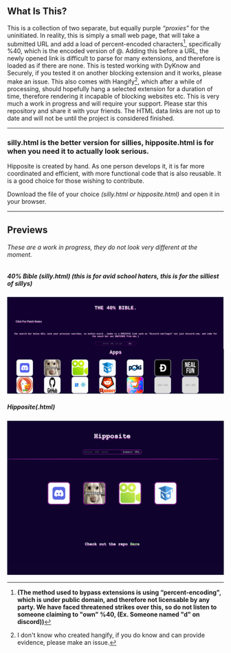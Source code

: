 ## What Is This?    

This is a collection of two separate, but equally purple *“proxies”*  for the uninitiated. In reality, this is simply a small web page, that will take a submitted URL and add a load of percent-encoded characters[^1], specifically %40, which is the encoded version of @. Adding this before a URL, the newly opened link is difficult to parse for many extensions, and therefore is loaded as if there are none. This is tested working with DyKnow and Securely, if you tested it on another blocking extension	and it works, please make an issue. This also comes with Hangify[^2], which after a while of processing, should hopefully hang a selected extension for a duration of time, therefore rendering it incapable of blocking websites etc. This is very much a work in progress and will require your support. Please star this repository and share it with your friends. The HTML data links are not up to date and will not be until the project is considered finished.


---

 
 [^1]: **(The method used to bypass extensions is using “percent-encoding", which is under public domain, and therefore not licensable by any party. We have faced threatened strikes over this, so do not listen to someone claiming to "own" %40, (Ex. Someone named "d" on discord))**
[^2]: I don't know who created hangify, if you do know and can provide evidence, please make an issue.




### silly.html is the better version for sillies, hipposite.html is for when you need it to actually look serious.
Hipposite is created by hand. As one person develops it, it is far more coordinated and efficient, with more functional code that is also reusable. It is a good choice for those wishing to contribute.


Download the file of your choice *(silly.html  or hipposite.html)* and open it in your browser.


---


## Previews


###### These are a work in progress, they do not look very different at the moment.



##### 40% Bible (silly.html) (this is for avid school haters, this is for the silliest of sillys)


![alt text](/Ex1.png "Example 1")


##### Hipposite(.html)


![alt text](/ex2.png "Example 2")
